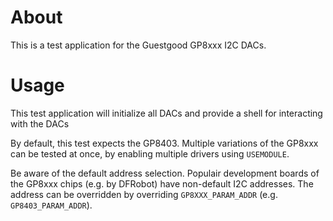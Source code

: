 # About
This is a test application for the Guestgood GP8xxx I2C DACs.

# Usage
This test application will initialize all DACs and provide a shell for
interacting with the DACs

By default, this test expects the GP8403. Multiple variations of the GP8xxx can
be tested at once, by enabling multiple drivers using `USEMODULE`.

Be aware of the default address selection. Populair development boards of the
GP8xxx chips (e.g. by DFRobot) have non-default I2C addresses. The address can
be overridden by overriding `GP8XXX_PARAM_ADDR` (e.g. `GP8403_PARAM_ADDR`).
